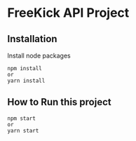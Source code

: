 # FreeKick API Project

## Installation

Install node packages

```
npm install
or
yarn install
```

## How to Run this project

```
npm start
or
yarn start
```